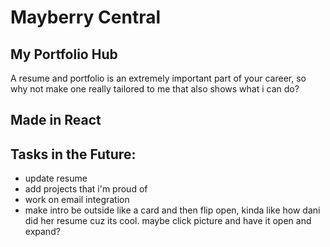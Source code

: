 # Mayberry Central

## My Portfolio Hub

A resume and portfolio is an extremely important part of your career, so why not make one really tailored to me that also shows what i can do?

## Made in React

## Tasks in the Future:
- update resume
- add projects that i'm proud of
- work on email integration 
- make intro be outside like a card and then flip open, kinda like how dani did her resume cuz its cool. maybe click picture and have it open and expand?